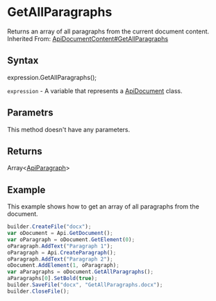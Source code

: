 # GetAllParagraphs

Returns an array of all paragraphs from the current document content.<br>Inherited From: [ApiDocumentContent#GetAllParagraphs](../../ApiDocumentContent/Methods/GetAllParagraphs.md)

## Syntax

expression.GetAllParagraphs();

`expression` - A variable that represents a [ApiDocument](../ApiDocument.md) class.

## Parametrs

This method doesn't have any parameters.

## Returns

Array<[ApiParagraph](../../ApiParagraph/ApiParagraph.md)>

## Example

This example shows how to get an array of all paragraphs from the document.

```javascript
builder.CreateFile("docx");
var oDocument = Api.GetDocument();
var oParagraph = oDocument.GetElement(0);
oParagraph.AddText("Paragraph 1");
oParagraph = Api.CreateParagraph();
oParagraph.AddText("Paragraph 2");
oDocument.AddElement(1, oParagraph);
var aParagraphs = oDocument.GetAllParagraphs();
aParagraphs[0].SetBold(true);
builder.SaveFile("docx", "GetAllParagraphs.docx");
builder.CloseFile();
```